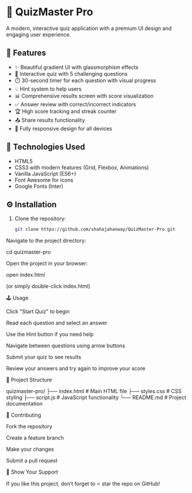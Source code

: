 # 🎯 QuizMaster Pro

A modern, interactive quiz application with a premium UI design and engaging user experience.

## 🚀 Features

- ✨ Beautiful gradient UI with glassmorphism effects  
- 🧠 Interactive quiz with 5 challenging questions  
- ⏱️ 30-second timer for each question with visual progress  
- 💡 Hint system to help users  
- 📊 Comprehensive results screen with score visualization  
- ✅ Answer review with correct/incorrect indicators  
- 🏆 High score tracking and streak counter  
- 📤 Share results functionality  
- 📱 Fully responsive design for all devices  

## 🧩 Technologies Used

- HTML5  
- CSS3 with modern features (Grid, Flexbox, Animations)  
- Vanilla JavaScript (ES6+)  
- Font Awesome for icons  
- Google Fonts (Inter)

## ⚙️ Installation

1. Clone the repository:
   ```bash
   git clone https://github.com/shahajahanway/QuizMaster-Pro.git

Navigate to the project directory:

cd quizmaster-pro


Open the project in your browser:

open index.html


(or simply double-click index.html)

🕹️ Usage

Click "Start Quiz" to begin

Read each question and select an answer

Use the Hint button if you need help

Navigate between questions using arrow buttons

Submit your quiz to see results

Review your answers and try again to improve your score

📁 Project Structure

quizmaster-pro/
├── index.html      # Main HTML file
├── styles.css      # CSS styling
├── script.js       # JavaScript functionality
└── README.md       # Project documentation

🤝 Contributing

Fork the repository

Create a feature branch

Make your changes

Submit a pull request

🌟 Show Your Support

If you like this project, don’t forget to ⭐ star the repo on GitHub!
